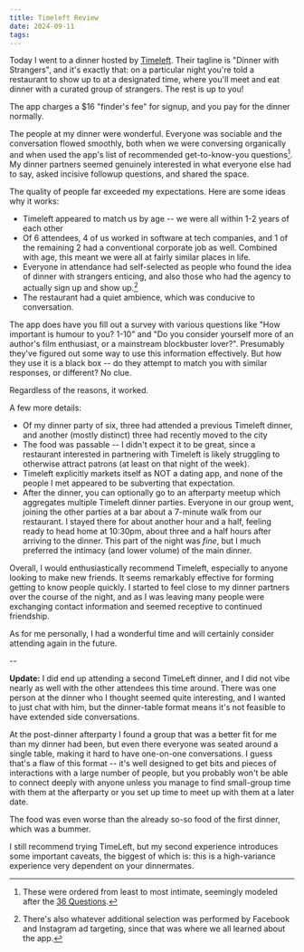 ```yaml
---
title: Timeleft Review
date: 2024-09-11
tags:
---
```


Today I went to a dinner hosted by [Timeleft](https://timeleft.com). Their tagline is "Dinner with Strangers", and it's exactly that: on a particular night you're told a restaurant to show up to at a designated time, where you'll meet and eat dinner with a curated group of strangers. The rest is up to you!

The app charges a $16 "finder's fee" for signup, and you pay for the dinner normally.

The people at my dinner were wonderful. Everyone was sociable and the conversation flowed smoothly, both when we were conversing organically and when used the app's list of recommended get-to-know-you questions[^1]. My dinner partners seemed genuinely interested in what everyone else had to say, asked incisive followup questions, and shared the space.

The quality of people far exceeded my expectations. Here are some ideas why it works:
* Timeleft appeared to match us by age -- we were all within 1-2 years of each other
* Of 6 attendees, 4 of us worked in software at tech companies, and 1 of the remaining 2 had a conventional corporate job as well. Combined with age, this meant we were all at fairly similar places in life.
* Everyone in attendance had self-selected as people who found the idea of dinner with strangers enticing, and also those who had the agency to actually sign up and show up.[^2]
* The restaurant had a quiet ambience, which was conducive to conversation.

The app does have you fill out a survey with various questions like "How important is humour to you? 1-10" and "Do you consider yourself more of an author's film enthusiast, or a mainstream blockbuster lover?". Presumably they've figured out some way to use this information effectively. But how they use it is a black box -- do they attempt to match you with similar responses, or different? No clue.

Regardless of the reasons, it worked.

A few more details:
* Of my dinner party of six, three had attended a previous Timeleft dinner, and another (mostly distinct) three had recently moved to the city
* The food was passable -- I didn't expect it to be great, since a restaurant interested in partnering with Timeleft is likely struggling to otherwise attract patrons (at least on that night of the week).
* Timeleft explicitly markets itself as NOT a dating app, and none of the people I met appeared to be subverting that expectation.
* After the dinner, you can optionally go to an afterparty meetup which aggregates multiple Timeleft dinner parties. Everyone in our group went, joining the other parties at a bar about a 7-minute walk from our restaurant. I stayed there for about another hour and a half, feeling ready to head home at 10:30pm, about three and a half hours after arriving to the dinner. This part of the night was *fine*, but I much preferred the intimacy (and lower volume) of the main dinner.

Overall, I would enthusiastically recommend Timeleft, especially to anyone looking to make new friends. It seems remarkably effective for forming getting to know people quickly. I started to feel close to my dinner partners over the course of the night, and as I was leaving many people were exchanging contact information and seemed receptive to continued friendship.

As for me personally, I had a wonderful time and will certainly consider attending again in the future.

--

**Update:** I did end up attending a second TimeLeft dinner, and I did not vibe nearly as well with the other attendees this time around. There was one person at the dinner who I thought seemed quite interesting, and I wanted to just chat with him, but the dinner-table format means it's not feasible to have extended side conversations.

At the post-dinner afterparty I found a group that was a better fit for me than my dinner had been, but even there everyone was seated around a single table, making it hard to have one-on-one conversations. I guess that's a flaw of this format -- it's well designed to get bits and pieces of interactions with a large number of people, but you probably won't be able to connect deeply with anyone unless you manage to find small-group time with them at the afterparty or you set up time to meet up with them at a later date.

The food was even worse than the already so-so food of the first dinner, which was a bummer.

I still recommend trying TimeLeft, but my second experience introduces some important caveats, the biggest of which is: this is a high-variance experience very dependent on your dinnermates.

[^1]: These were ordered from least to most intimate, seemingly modeled after the [36 Questions](https://ggia.berkeley.edu/practice/36_questions_for_increasing_closeness).
[^2]: There's also whatever additional selection was performed by Facebook and Instagram ad targeting, since that was where we all learned about the app.